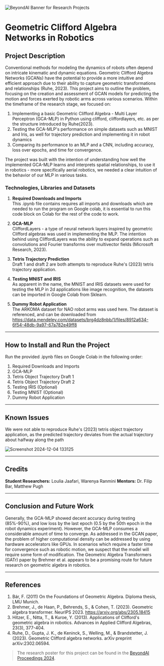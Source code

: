 ![BeyondAI Banner for Research Projects](../BeyondAI_Banner_Research_Projects_2024.png)

# Geometric Clifford Algebra Networks in Robotics

## Project Description

Conventional methods for modeling the dynamics of robots often depend on intricate kinematic and dynamic equations. Geometric Clifford Algebra Networks (GCANs) have the potential to provide a more intuitive and efficient approach due to their ability to capture geometric transformations and relationships (Ruhe, 2023). This project aims to outline the problem, focusing on the creation and assessment of GCAN models for predicting the motion and forces exerted by robotic arms across various scenarios. Within the timeframe of the research stage, we focused on: 
1. Implementing a basic Geometric Clifford Algebra - Multi Layer Perceptron (GCA-MLP) in Python using clifford, cliffordlayers, etc. as per the structure introduced by Ruhe(2023).
2. Testing the GCA-MLP's performance on simple datasets such as MNIST and Iris, as well for trajectory prediction and implementing it in robot dynamics
3. Comparing its performance to an MLP and a CNN, including accuracy, loss over epochs, and time for convergence.

The project was built with the intention of understanding how well the implemented GCA-MLP learns and interprets spatial relationships, to use it in robotics - more specifically aerial robotics, we needed a clear intuition of the behavior of our MLP in various tasks.

### Technologies, Libraries and Datasets
1. **Required Downloads and Imports** <br>
This .ipynb file contains requires all imports and downloads which are needed to run the program on Google colab, it is essential to run this code block on Colab for the rest of the code to work.

3. **GCA-MLP** <br>
CliffordLayers - a type of neural network layers inspired by geometric Clifford algebras was used in implementing the MLP. The intention behind using CliffordLayers was the ability to expand operations such as convolutions and Fourier transforms over multivector fields (Microsoft Research, 2023).

4. **Tetris Trajectory Prediction** <br>
Draft 1 and draft 2 are both attempts to reproduce Ruhe's (2023) tetris trajectory application.

5. **Testing MNIST and IRIS** <br>
As apparent in the name, the MNIST and IRIS datasets were used for testing the MLP in 2d applications like image recognition, the datasets can be imported in Google Colab from Sklearn.

6. **Dummy Robot Application** <br>
The ARKOMA dataset for NAO robot arms was used here. The dataset is referenced, and can be downloaded from https://data.mendeley.com/datasets/brg4dz8nbb/1/files/8912a634-6f54-48db-9a97-67a782e49ff8

---

 ## How to Install and Run the Project
 Run the provided .ipynb files on Google Colab in the following order:
 1. Required Downloads and Imports
 2. GCA-MLP
 3. Tetris Object Trajectory Draft 1
 4. Tetris Object Trajectory Draft 2
 5. Testing IRIS (Optional)
 6. Testing MNIST (Optional)
 7. Dummy Robot Application

---

## Known Issues 
We were not able to reproduce Ruhe's (2023) tetris object trajectory application, as the predicted trajectory deviates from the actual trajectory about halfway along the path

![Screenshot 2024-12-04 133125](https://github.com/user-attachments/assets/a36b0ca2-ab33-49a1-8fee-5871143063d8)

---

## Credits
**Student Researchers:** Loulia Jaafari, Warenya Ranmini
**Mentors:** Dr. Filip Bar, Matthew Pugh

---

## Conclusion and Future Work
Generally, the GCA-MLP showed decent accuracy during testing (85%-90%), and low loss by the last epoch (0.5 by the 50th epoch in the robot dynamics experiment). However, the GCA-MLP consumes a considerable amount of time to converge. As addressed in the GCAN paper, the problem of higher computational density can be addressed by using hardware accelerators like GPUs. In scenarios which require a faster time for convergence such as robotic motion, we suspect that the model will require some form of modification. The Geometric Algebra Transformers (GATr) paper by Brehmer et al. appears to be a promising route for future research on geometric algebra in robotics.

---

## References
1. Bár, F. (2011) On the Foundations of Geometric Algebra. Diploma thesis, LMU Munich.
2. Brehmer, J., de Haan, P., Behrends, S., & Cohen, T. (2023). Geometric algebra transformer. NeurIPS 2023. https://arxiv.org/abs/2305.18415
3. Hitzer, E., Nitta, T., & Kuroe, Y. (2013). Applications of Clifford's geometric algebra in robotics. Advances in Applied Clifford Algebras, 23(3), 377-404.
4. Ruhe, D., Gupta, J. K., de Keninck, S., Welling, M., & Brandstetter, J. (2023). Geometric Clifford algebra networks. arXiv preprint arXiv:2302.06594.
   
> The research poster for this project can be found in the [BeyondAI Proceedings 2024](https://thinkingbeyond.education/beyondai_proceedings_2024/).
